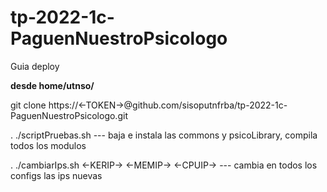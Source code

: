 # tp-2022-1c-PaguenNuestroPsicologo
Guia deploy

**desde  home/utnso/**

git clone https://<-TOKEN->@github.com/sisoputnfrba/tp-2022-1c-PaguenNuestroPsicologo.git

. ./scriptPruebas.sh  --- baja e instala las commons y psicoLibrary, compila todos los modulos

. ./cambiarIps.sh <-KERIP-> <-MEMIP-> <-CPUIP->   --- cambia en todos los configs las ips nuevas